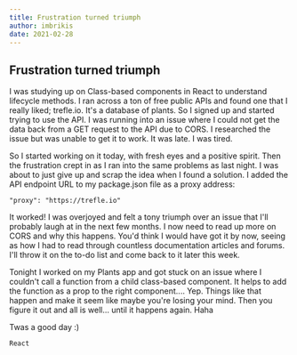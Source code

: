 ```yaml
---
title: Frustration turned triumph
author: imbrikis
date: 2021-02-28
---
```


## Frustration turned triumph

I was studying up on Class-based components in React to understand lifecycle methods. I ran across a ton of free public APIs and found one that I really liked; trefle.io. It's a database of plants. So I signed up and started trying to use the API. I was running into an issue where I could not get the data back from a GET request to the API due to CORS. I researched the issue but was unable to get it to work. It was late. I was tired.

So I started working on it today, with fresh eyes and a positive spirit. Then the frustration crept in as I ran into the same problems as last night. I was about to just give up and scrap the idea when I found a solution. I added the API endpoint URL to my package.json file as a proxy address:

```
"proxy": "https://trefle.io"
```

It worked! I was overjoyed and felt a tony triumph over an issue that I'll probably laugh at in the next few months. I now need to read up more on CORS and why this happens. You'd think I would have got it by now, seeing as how I had to read through countless documentation articles and forums. I'll throw it on the to-do list and come back to it later this week.

Tonight I worked on my Plants app and got stuck on an issue where I couldn't call a function from a child class-based component. It helps to add the function as a prop to the right component.... Yep. Things like that happen and make it seem like maybe you're losing your mind. Then you figure it out and all is well... until it happens again. Haha

Twas a good day :)

`React`
